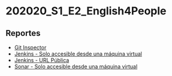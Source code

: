 # 202020_S1_E2_English4People

## Reportes
* [Git Inspector](https://uniandes-isis2603.github.io/202020_S3_E2_English4People_Back/reports/index.html) 
* [Jenkins - Solo accesible desde una máquina virtual](http://172.24.101.209:8081/jenkins-isis2603/)
* [Jenkins - URL Pública](http://157.253.238.75:8080/jenkins-isis2603/)
* [Sonar - Solo accesible desde una máquina virtual](http://172.24.101.209:8082/)
